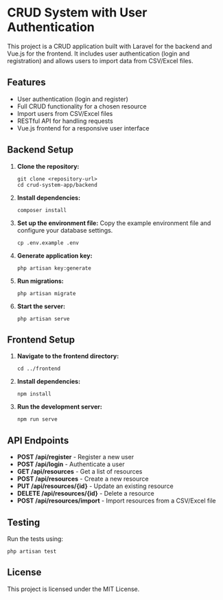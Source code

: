 # CRUD System with User Authentication

This project is a CRUD application built with Laravel for the backend and Vue.js for the frontend. It includes user authentication (login and registration) and allows users to import data from CSV/Excel files.

## Features

- User authentication (login and register)
- Full CRUD functionality for a chosen resource
- Import users from CSV/Excel files
- RESTful API for handling requests
- Vue.js frontend for a responsive user interface

## Backend Setup

1. **Clone the repository:**
   ```
   git clone <repository-url>
   cd crud-system-app/backend
   ```

2. **Install dependencies:**
   ```
   composer install
   ```

3. **Set up the environment file:**
   Copy the example environment file and configure your database settings.
   ```
   cp .env.example .env
   ```

4. **Generate application key:**
   ```
   php artisan key:generate
   ```

5. **Run migrations:**
   ```
   php artisan migrate
   ```

6. **Start the server:**
   ```
   php artisan serve
   ```

## Frontend Setup

1. **Navigate to the frontend directory:**
   ```
   cd ../frontend
   ```

2. **Install dependencies:**
   ```
   npm install
   ```

3. **Run the development server:**
   ```
   npm run serve
   ```

## API Endpoints

- **POST /api/register** - Register a new user
- **POST /api/login** - Authenticate a user
- **GET /api/resources** - Get a list of resources
- **POST /api/resources** - Create a new resource
- **PUT /api/resources/{id}** - Update an existing resource
- **DELETE /api/resources/{id}** - Delete a resource
- **POST /api/resources/import** - Import resources from a CSV/Excel file

## Testing

Run the tests using:
```
php artisan test
```

## License

This project is licensed under the MIT License.